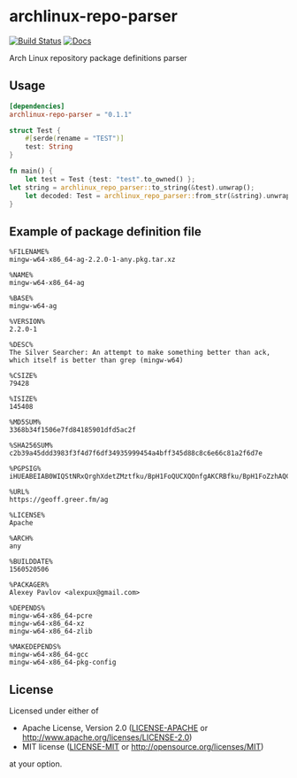 # archlinux-repo-parser
[![Build Status](https://travis-ci.com/alesharik/archlinux-repo-rs.svg?branch=master)](https://travis-ci.com/github/alesharik/archlinux-repo-rs)
[![Docs](https://docs.rs/archlinux-repo-parser/badge.svg)](https://docs.rs/archlinux-repo-parser)

Arch Linux repository package definitions parser

## Usage
```toml
[dependencies]
archlinux-repo-parser = "0.1.1"
```

```rust
struct Test {
    #[serde(rename = "TEST")]
    test: String
}

fn main() {
    let test = Test {test: "test".to_owned() };
let string = archlinux_repo_parser::to_string(&test).unwrap();
    let decoded: Test = archlinux_repo_parser::from_str(&string).unwrap();
}
```

## Example of package definition file
```
%FILENAME%
mingw-w64-x86_64-ag-2.2.0-1-any.pkg.tar.xz

%NAME%
mingw-w64-x86_64-ag

%BASE%
mingw-w64-ag

%VERSION%
2.2.0-1

%DESC%
The Silver Searcher: An attempt to make something better than ack, which itself is better than grep (mingw-w64)

%CSIZE%
79428

%ISIZE%
145408

%MD5SUM%
3368b34f1506e7fd84185901dfd5ac2f

%SHA256SUM%
c2b39a45ddd3983f3f4d7f6df34935999454a4bff345d88c8c6e66c81a2f6d7e

%PGPSIG%
iHUEABEIAB0WIQStNRxQrghXdetZMztfku/BpH1FoQUCXQOnfgAKCRBfku/BpH1FoZzhAQCEjnsM18ZCqJHhEE0BwXVsH9ONj87w0Wt8W77ZElUcKwD/RcnlD4Ef7gmOdl+puSDMUNylHQ2wlOdumaVSkQlOhLw=

%URL%
https://geoff.greer.fm/ag

%LICENSE%
Apache

%ARCH%
any

%BUILDDATE%
1560520506

%PACKAGER%
Alexey Pavlov <alexpux@gmail.com>

%DEPENDS%
mingw-w64-x86_64-pcre
mingw-w64-x86_64-xz
mingw-w64-x86_64-zlib

%MAKEDEPENDS%
mingw-w64-x86_64-gcc
mingw-w64-x86_64-pkg-config
```

## License

Licensed under either of

 * Apache License, Version 2.0
   ([LICENSE-APACHE](LICENSE-APACHE) or http://www.apache.org/licenses/LICENSE-2.0)
 * MIT license
   ([LICENSE-MIT](LICENSE-MIT) or http://opensource.org/licenses/MIT)

at your option.

